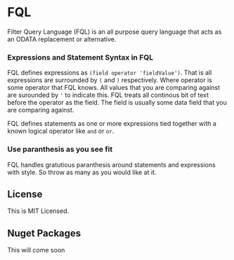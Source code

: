 # FQL

Filter Query Language (FQL) is an all purpose query language that acts as an ODATA replacement or alternative.

### Expressions and Statement Syntax in FQL
FQL defines expressions as `(field operator 'fieldValue')`. That is all expressions are surrounded by `(` and `)` respectively. Where operator is some operator that FQL knows. All values that you are comparing against are surounded by `'` to indicate this. FQL treats all continous bit of text before the operator as the field. The field is usually some data field that you are comparing against.

FQL defines statements as one or more expressions tied together with a known logical operator like `and` or `or`. 

### Use paranthesis as you see fit

FQL handles gratutious paranthesis around statements and expressions with style. So throw as many as you would like at it.

## License
This is MIT Licensed.

## Nuget Packages
This will come soon